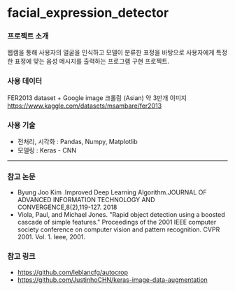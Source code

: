 # facial_expression_detector

### 프로젝트 소개
웹캠을 통해 사용자의 얼굴을 인식하고 모델이 분류한 표정을 바탕으로 사용자에게 특정한 표정에 맞는 음성 메시지를 출력하는 프로그램 구현 프로젝트.

### 사용 데이터
FER2013 dataset + Google image 크롤링 (Asian)
약 3만개 이미지
https://www.kaggle.com/datasets/msambare/fer2013

### 사용 기술
- 전처리, 시각화 : Pandas, Numpy, Matplotlib
- 모델링 : Keras - CNN

---
### 참고 논문
*  Byung Joo Kim .Improved Deep Learning Algorithm.JOURNAL OF ADVANCED INFORMATION TECHNOLOGY AND CONVERGENCE,8(2),119-127. 2018
*  Viola, Paul, and Michael Jones. "Rapid object detection using a boosted cascade of simple features." Proceedings of the 2001 IEEE computer society conference on computer vision and pattern recognition. CVPR 2001. Vol. 1. Ieee, 2001.

### 참고 링크
* https://github.com/leblancfg/autocrop
* https://github.com/JustinhoCHN/keras-image-data-augmentation
